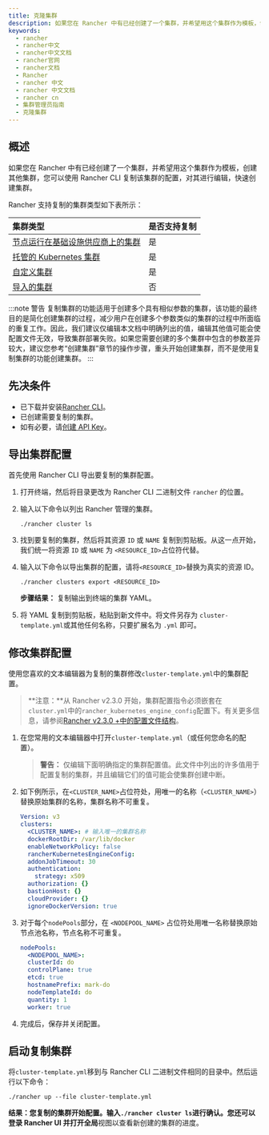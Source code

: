 ```yaml
---
title: 克隆集群
description: 如果您在 Rancher 中有已经创建了一个集群，并希望用这个集群作为模板，创建其他集群，您可以使用 Rancher CLI 复制该集群的配置，对其进行编辑，快速创建集群。复制集群的功能适用于创建多个具有相似参数的集群，该功能的最终目的是简化创建集群的过程，减少用户在创建多个参数类似的集群的过程中所面临的重复工作。因此，我们建议仅编辑本文档中明确列出的值，编辑其他值可能会使配置文件无效，导致集群部署失败。如果您需要创建的多个集群中包含的参数差异较大，建议您参考“创建集群”章节的操作步骤，重头开始创建集群，而不是使用复制集群的功能创建集群。
keywords:
  - rancher
  - rancher中文
  - rancher中文文档
  - rancher官网
  - rancher文档
  - Rancher
  - rancher 中文
  - rancher 中文文档
  - rancher cn
  - 集群管理员指南
  - 克隆集群
---
```


## 概述

如果您在 Rancher 中有已经创建了一个集群，并希望用这个集群作为模板，创建其他集群，您可以使用 Rancher CLI 复制该集群的配置，对其进行编辑，快速创建集群。

Rancher 支持复制的集群类型如下表所示：

| 集群类型                                                                                                 | 是否支持复制 |
| :------------------------------------------------------------------------------------------------------- | :----------- |
| [节点运行在基础设施供应商上的集群](/docs/rancher2.5/cluster-provisioning/rke-clusters/node-pools/) | 是           |
| [托管的 Kubernetes 集群](/docs/rancher2.5/cluster-provisioning/hosted-kubernetes-clusters/)        | 是           |
| [自定义集群](/docs/rancher2.5/cluster-provisioning/rke-clusters/custom-nodes/)                     | 是           |
| [导入的集群](/docs/rancher2/cluster-provisioning/imported-clusters/)                               | 否           |

:::note 警告
复制集群的功能适用于创建多个具有相似参数的集群，该功能的最终目的是简化创建集群的过程，减少用户在创建多个参数类似的集群的过程中所面临的重复工作。因此，我们建议仅编辑本文档中明确列出的值，编辑其他值可能会使配置文件无效，导致集群部署失败。如果您需要创建的多个集群中包含的参数差异较大，建议您参考“创建集群”章节的操作步骤，重头开始创建集群，而不是使用复制集群的功能创建集群。
:::

## 先决条件

- 已下载并安装[Rancher CLI](/docs/rancher2.5/cli/)。
- 已创建需要复制的集群。
- 如有必要，请[创建 API Key](/docs/rancher2.5/user-settings/api-keys/)。

## 导出集群配置

首先使用 Rancher CLI 导出要复制的集群配置。

1.  打开终端，然后将目录更改为 Rancher CLI 二进制文件 `rancher` 的位置。

2.  输入以下命令以列出 Rancher 管理的集群。

        ./rancher cluster ls

3.  找到要复制的集群，然后将其资源 `ID` 或 `NAME` 复制到剪贴板。从这一点开始，我们统一将资源 `ID` 或 `NAME` 为 `<RESOURCE_ID>`占位符代替。

4.  输入以下命令以导出集群的配置，请将`<RESOURCE_ID>`替换为真实的资源 ID。

        ./rancher clusters export <RESOURCE_ID>

    **步骤结果：** 复制输出到终端的集群 YAML。

5.  将 YAML 复制到剪贴板，粘贴到新文件中。将文件另存为 `cluster-template.yml`或其他任何名称，只要扩展名为 `.yml` 即可。

## 修改集群配置

使用您喜欢的文本编辑器为复制的集群修改`cluster-template.yml`中的集群配置。

> **注意：**从 Rancher v2.3.0 开始，集群配置指令必须嵌套在`cluster.yml`中的`rancher_kubernetes_engine_config`配置下。有关更多信息，请参阅[Rancher v2.3.0 +中的配置文件结构](/docs/rancher2.5/cluster-provisioning/rke-clusters/options/)。

1. 在您常用的文本编辑器中打开`cluster-template.yml`（或任何您命名的配置）。

   > **警告：** 仅编辑下面明确指定的集群配置值。此文件中列出的许多值用于配置复制的集群，并且编辑它们的值可能会使集群创建中断。

1. 如下例所示，在`<CLUSTER_NAME>`占位符处，用唯一的名称（`<CLUSTER_NAME>`）替换原始集群的名称，集群名称不可重复。

   ```yml
   Version: v3
   clusters:
     <CLUSTER_NAME>: # 输入唯一的集群名称
     dockerRootDir: /var/lib/docker
     enableNetworkPolicy: false
     rancherKubernetesEngineConfig:
     addonJobTimeout: 30
     authentication:
       strategy: x509
     authorization: {}
     bastionHost: {}
     cloudProvider: {}
     ignoreDockerVersion: true
   ```

1. 对于每个`nodePools`部分，在 `<NODEPOOL_NAME>` 占位符处用唯一名称替换原始节点池名称，节点名称不可重复。

   ```yml
   nodePools:
     <NODEPOOL_NAME>:
     clusterId: do
     controlPlane: true
     etcd: true
     hostnamePrefix: mark-do
     nodeTemplateId: do
     quantity: 1
     worker: true
   ```

1. 完成后，保存并关闭配置。

## 启动复制集群

将`cluster-template.yml`移到与 Rancher CLI 二进制文件相同的目录中。然后运行以下命令：

    ./rancher up --file cluster-template.yml

**结果：**您复制的集群开始配置。输入`./rancher cluster ls`进行确认。您还可以登录 Rancher UI 并打开**全局**视图以查看新创建的集群的进度。
